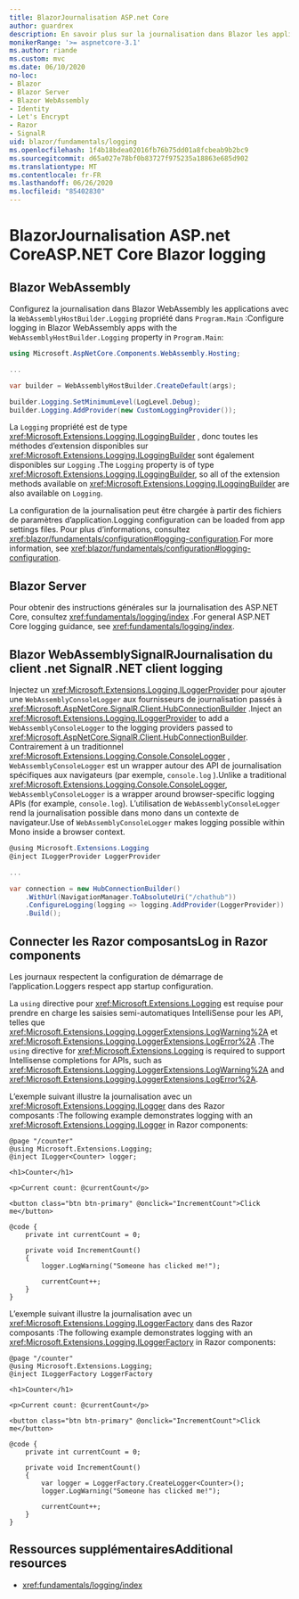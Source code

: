 ```yaml
---
title: BlazorJournalisation ASP.net Core
author: guardrex
description: En savoir plus sur la journalisation dans Blazor les applications, y compris la configuration du niveau de journalisation et comment écrire des messages de journal à partir de Razor composants.
monikerRange: '>= aspnetcore-3.1'
ms.author: riande
ms.custom: mvc
ms.date: 06/10/2020
no-loc:
- Blazor
- Blazor Server
- Blazor WebAssembly
- Identity
- Let's Encrypt
- Razor
- SignalR
uid: blazor/fundamentals/logging
ms.openlocfilehash: 1f4b18bdea02016fb76b75dd01a8fcbeab9b2bc9
ms.sourcegitcommit: d65a027e78bf0b83727f975235a18863e685d902
ms.translationtype: MT
ms.contentlocale: fr-FR
ms.lasthandoff: 06/26/2020
ms.locfileid: "85402830"
---
```

# <a name="aspnet-core-blazor-logging"></a><span data-ttu-id="2e213-103">BlazorJournalisation ASP.net Core</span><span class="sxs-lookup"><span data-stu-id="2e213-103">ASP.NET Core Blazor logging</span></span>

## Blazor WebAssembly

<span data-ttu-id="2e213-104">Configurez la journalisation dans Blazor WebAssembly les applications avec la `WebAssemblyHostBuilder.Logging` propriété dans `Program.Main` :</span><span class="sxs-lookup"><span data-stu-id="2e213-104">Configure logging in Blazor WebAssembly apps with the `WebAssemblyHostBuilder.Logging` property in `Program.Main`:</span></span>

```csharp
using Microsoft.AspNetCore.Components.WebAssembly.Hosting;

...

var builder = WebAssemblyHostBuilder.CreateDefault(args);

builder.Logging.SetMinimumLevel(LogLevel.Debug);
builder.Logging.AddProvider(new CustomLoggingProvider());
```

<span data-ttu-id="2e213-105">La `Logging` propriété est de type <xref:Microsoft.Extensions.Logging.ILoggingBuilder> , donc toutes les méthodes d’extension disponibles sur <xref:Microsoft.Extensions.Logging.ILoggingBuilder> sont également disponibles sur `Logging` .</span><span class="sxs-lookup"><span data-stu-id="2e213-105">The `Logging` property is of type <xref:Microsoft.Extensions.Logging.ILoggingBuilder>, so all of the extension methods available on <xref:Microsoft.Extensions.Logging.ILoggingBuilder> are also available on `Logging`.</span></span>

<span data-ttu-id="2e213-106">La configuration de la journalisation peut être chargée à partir des fichiers de paramètres d’application.</span><span class="sxs-lookup"><span data-stu-id="2e213-106">Logging configuration can be loaded from app settings files.</span></span> <span data-ttu-id="2e213-107">Pour plus d’informations, consultez <xref:blazor/fundamentals/configuration#logging-configuration>.</span><span class="sxs-lookup"><span data-stu-id="2e213-107">For more information, see <xref:blazor/fundamentals/configuration#logging-configuration>.</span></span>

## Blazor Server

<span data-ttu-id="2e213-108">Pour obtenir des instructions générales sur la journalisation des ASP.NET Core, consultez <xref:fundamentals/logging/index> .</span><span class="sxs-lookup"><span data-stu-id="2e213-108">For general ASP.NET Core logging guidance, see <xref:fundamentals/logging/index>.</span></span>

## <a name="blazor-webassembly-signalr-net-client-logging"></a>Blazor WebAssembly<span data-ttu-id="2e213-109">SignalRJournalisation du client .net</span><span class="sxs-lookup"><span data-stu-id="2e213-109"> SignalR .NET client logging</span></span>

<span data-ttu-id="2e213-110">Injectez un <xref:Microsoft.Extensions.Logging.ILoggerProvider> pour ajouter une `WebAssemblyConsoleLogger` aux fournisseurs de journalisation passés à <xref:Microsoft.AspNetCore.SignalR.Client.HubConnectionBuilder> .</span><span class="sxs-lookup"><span data-stu-id="2e213-110">Inject an <xref:Microsoft.Extensions.Logging.ILoggerProvider> to add a `WebAssemblyConsoleLogger` to the logging providers passed to <xref:Microsoft.AspNetCore.SignalR.Client.HubConnectionBuilder>.</span></span> <span data-ttu-id="2e213-111">Contrairement à un traditionnel <xref:Microsoft.Extensions.Logging.Console.ConsoleLogger> , `WebAssemblyConsoleLogger` est un wrapper autour des API de journalisation spécifiques aux navigateurs (par exemple, `console.log` ).</span><span class="sxs-lookup"><span data-stu-id="2e213-111">Unlike a traditional <xref:Microsoft.Extensions.Logging.Console.ConsoleLogger>, `WebAssemblyConsoleLogger` is a wrapper around browser-specific logging APIs (for example, `console.log`).</span></span> <span data-ttu-id="2e213-112">L’utilisation de `WebAssemblyConsoleLogger` rend la journalisation possible dans mono dans un contexte de navigateur.</span><span class="sxs-lookup"><span data-stu-id="2e213-112">Use of `WebAssemblyConsoleLogger` makes logging possible within Mono inside a browser context.</span></span>

```csharp
@using Microsoft.Extensions.Logging
@inject ILoggerProvider LoggerProvider

...

var connection = new HubConnectionBuilder()
    .WithUrl(NavigationManager.ToAbsoluteUri("/chathub"))
    .ConfigureLogging(logging => logging.AddProvider(LoggerProvider))
    .Build();
```

## <a name="log-in-razor-components"></a><span data-ttu-id="2e213-113">Connecter les Razor composants</span><span class="sxs-lookup"><span data-stu-id="2e213-113">Log in Razor components</span></span>

<span data-ttu-id="2e213-114">Les journaux respectent la configuration de démarrage de l’application.</span><span class="sxs-lookup"><span data-stu-id="2e213-114">Loggers respect app startup configuration.</span></span>

<span data-ttu-id="2e213-115">La `using` directive pour <xref:Microsoft.Extensions.Logging> est requise pour prendre en charge les saisies semi-automatiques IntelliSense pour les API, telles que <xref:Microsoft.Extensions.Logging.LoggerExtensions.LogWarning%2A> et <xref:Microsoft.Extensions.Logging.LoggerExtensions.LogError%2A> .</span><span class="sxs-lookup"><span data-stu-id="2e213-115">The `using` directive for <xref:Microsoft.Extensions.Logging> is required to support Intellisense completions for APIs, such as <xref:Microsoft.Extensions.Logging.LoggerExtensions.LogWarning%2A> and <xref:Microsoft.Extensions.Logging.LoggerExtensions.LogError%2A>.</span></span>

<span data-ttu-id="2e213-116">L’exemple suivant illustre la journalisation avec un <xref:Microsoft.Extensions.Logging.ILogger> dans des Razor composants :</span><span class="sxs-lookup"><span data-stu-id="2e213-116">The following example demonstrates logging with an <xref:Microsoft.Extensions.Logging.ILogger> in Razor components:</span></span>

```razor
@page "/counter"
@using Microsoft.Extensions.Logging;
@inject ILogger<Counter> logger;

<h1>Counter</h1>

<p>Current count: @currentCount</p>

<button class="btn btn-primary" @onclick="IncrementCount">Click me</button>

@code {
    private int currentCount = 0;

    private void IncrementCount()
    {
        logger.LogWarning("Someone has clicked me!");

        currentCount++;
    }
}
```

<span data-ttu-id="2e213-117">L’exemple suivant illustre la journalisation avec un <xref:Microsoft.Extensions.Logging.ILoggerFactory> dans des Razor composants :</span><span class="sxs-lookup"><span data-stu-id="2e213-117">The following example demonstrates logging with an <xref:Microsoft.Extensions.Logging.ILoggerFactory> in Razor components:</span></span>

```razor
@page "/counter"
@using Microsoft.Extensions.Logging;
@inject ILoggerFactory LoggerFactory

<h1>Counter</h1>

<p>Current count: @currentCount</p>

<button class="btn btn-primary" @onclick="IncrementCount">Click me</button>

@code {
    private int currentCount = 0;

    private void IncrementCount()
    {
        var logger = LoggerFactory.CreateLogger<Counter>();
        logger.LogWarning("Someone has clicked me!");

        currentCount++;
    }
}
```

## <a name="additional-resources"></a><span data-ttu-id="2e213-118">Ressources supplémentaires</span><span class="sxs-lookup"><span data-stu-id="2e213-118">Additional resources</span></span>

* <xref:fundamentals/logging/index>
